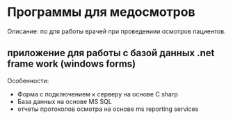 # Программы для медосмотров

Описание: по для работы врачей при проведениии осмотров пациентов.

## приложение для работы с базой данных .net frame work (windows forms)

Особенности: 
* Форма с подключением к серверу на основе С sharp
* База данных на основе MS SQL
* отчеты протоколов осмотра на основе ms reporting services
